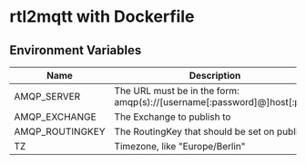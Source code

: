 # rtl2mqtt with Dockerfile

## Environment Variables

| Name            | Description                                                              |
| --------------- | ------------------------------------------------------------------------ |
| AMQP_SERVER     | The URL must be in the form: amqp(s)://[username[:password]@]host[:port] |
| AMQP_EXCHANGE   | The Exchange to publish to                                               |
| AMQP_ROUTINGKEY | The RoutingKey that should be set on publish                             |
| TZ              | Timezone, like "Europe/Berlin"                                           |
